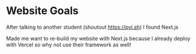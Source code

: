 # Website Goals

After talking to another student (shoutout https://pvi.sh) I found Next.js

Made me want to re-build my website with Next.js because I already deploy with Vercel so why not use their framework as well!

